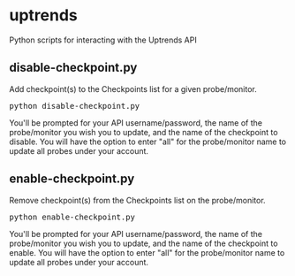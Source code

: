 # uptrends
Python scripts for interacting with the Uptrends API

## disable-checkpoint.py
Add checkpoint(s) to the Checkpoints list for a given probe/monitor.
<pre>python disable-checkpoint.py</pre>
You'll be prompted for your API username/password, the name of the probe/monitor you wish you to update, and the name
of the checkpoint to disable. You will have the option to enter "all" for the probe/monitor name to update all probes 
under your account.

## enable-checkpoint.py
Remove checkpoint(s) from the Checkpoints list on the probe/monitor.
<pre>python enable-checkpoint.py</pre>
You'll be prompted for your API username/password, the name of the probe/monitor you wish you to update, and the name
of the checkpoint to enable. You will have the option to enter "all" for the probe/monitor name to update all probes 
under your account.
